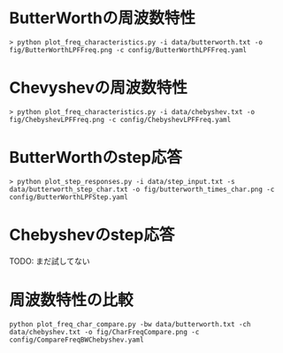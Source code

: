 # ButterWorthの周波数特性

```
> python plot_freq_characteristics.py -i data/butterworth.txt -o fig/ButterWorthLPFFreq.png -c config/ButterWorthLPFFreq.yaml
```

# Chevyshevの周波数特性

```
> python plot_freq_characteristics.py -i data/chebyshev.txt -o fig/ChebyshevLPFFreq.png -c config/ChebyshevLPFFreq.yaml 
```

# ButterWorthのstep応答

```
> python plot_step_responses.py -i data/step_input.txt -s data/butterworth_step_char.txt -o fig/butterworth_times_char.png -c config/ButterWorthLPFStep.yaml
```

# Chebyshevのstep応答

TODO: まだ試してない

# 周波数特性の比較

```
python plot_freq_char_compare.py -bw data/butterworth.txt -ch data/chebyshev.txt -o fig/CharFreqCompare.png -c config/CompareFreqBWChebyshev.yaml
```